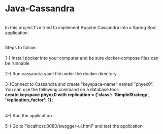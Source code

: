 # Java-Cassandra
<br>In this project I've tried to implement Apache Cassandra into a Spring Boot application.</br>

<br>Steps to follow:</br>
<br>1-) Install docker into your computer and be sure docker-compose files can be runnable</br>
<br>2-) Run cassandra.yaml file under the docker directory</br>
<br>3-)Connect to Cassandra and create "keyspace-name" named "phyex0". You can use the following command on a database tool:
<br> <b>create keyspace phyex0 with replication = {'class': 'SimpleStrategy', 'replication_factor': 1};</b> </br> </br>
<br>4-) Run the application.</br>
<br>5-) Go to "localhost:8080/swagger-ui.html" and test the application</br>
